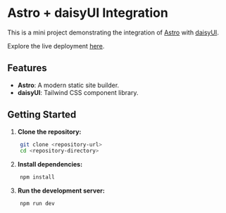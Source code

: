 # Astro + daisyUI Integration

This is a mini project demonstrating the integration of [Astro](https://docs.astro.build/) with [daisyUI](https://daisyui.com/docs/). 

Explore the live deployment [here](https://spike-daisyui-astro.vercel.app/).

## Features

- **Astro**: A modern static site builder.
- **daisyUI**: Tailwind CSS component library.

## Getting Started

1. **Clone the repository:**
```sh
    git clone <repository-url>
    cd <repository-directory>
```
    
2. **Install dependencies:**
   
```sh
    npm install
```
3. **Run the development server:**
   
```sh
    npm run dev
```    
